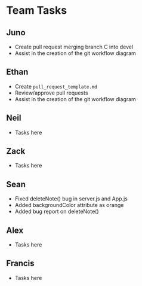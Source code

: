 # Team Tasks

## Juno 
- Create pull request merging branch C into devel
- Assist in the creation of the git workflow diagram

## Ethan
- Create `pull_request_template.md`
- Review/approve pull requests
- Assist in the creation of the git workflow diagram

## Neil
- Tasks here

## Zack
- Tasks here

## Sean
- Fixed deleteNote() bug in server.js and App.js
- Added backgroundColor attribute as orange
- Added bug report on deleteNote()

## Alex
- Tasks here

## Francis
- Tasks here

